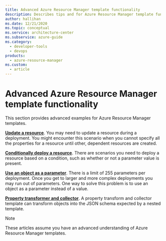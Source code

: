 ```yaml
---
title: Advanced Azure Resource Manager template functionality
description: Describes tips and for Azure Resource Manager template functionality.
author: hallihan
ms.date: 12/21/2020
ms.topic: conceptual
ms.service: architecture-center
ms.subservice: azure-guide
ms.category:
  - developer-tools
  - devops
products:
  - azure-resource-manager
ms.custom:
  - article
---
```


# Advanced Azure Resource Manager template functionality

This section provides advanced examples for Azure Resource Manager templates.

**[Update a resource](update-resource.md)**. You may need to update a resource during a deployment. You might encounter this scenario when you cannot specify all the properties for a resource until other, dependent resources are created.

**[Conditionally deploy a resource](conditional-deploy.md)**. There are scenarios you need to deploy a resource based on a condition, such as whether or not a parameter value is present.

**[Use an object as a parameter](objects-as-parameters.md)**. There is a limit of 255 parameters per deployment. Once you get to larger and more complex deployments you may run out of parameters. One way to solve this problem is to use an object as a parameter instead of a value.

**[Property transformer and collector](collector.md)**. A property transform and collector template can transform objects into the JSON schema expected by a nested template.

> [!NOTE]
> These articles assume you have an advanced understanding of Azure Resource Manager templates.

